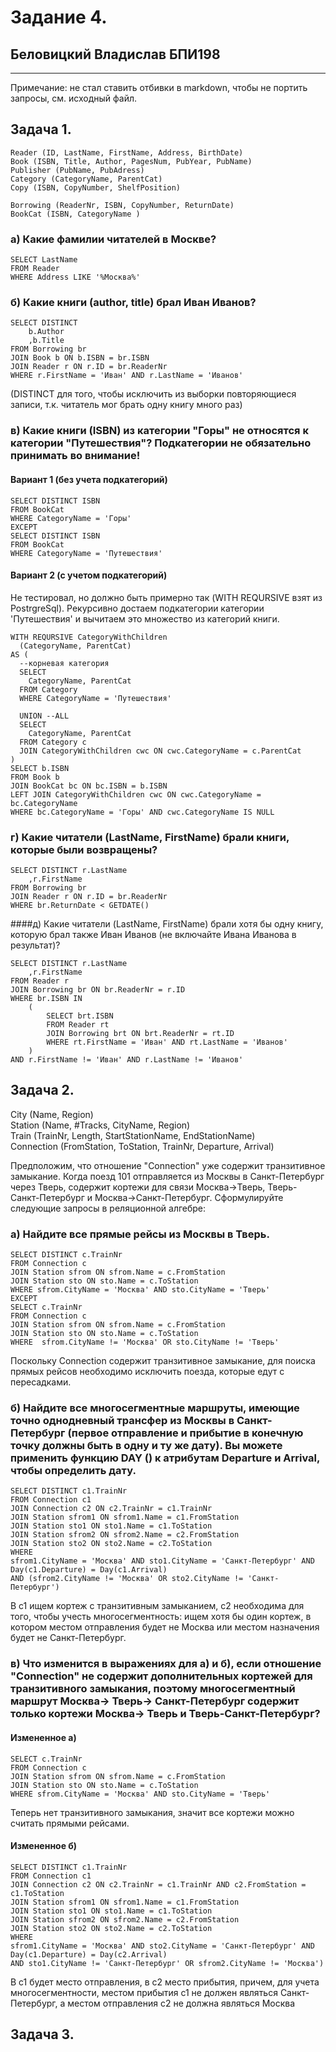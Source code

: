 # Задание 4.## Беловицкий Владислав БПИ198---Примечание: не стал ставить отбивки в markdown, чтобы не портить запросы, см. исходный файл.## Задача 1.```Reader (ID, LastName, FirstName, Address, BirthDate)Book (ISBN, Title, Author, PagesNum, PubYear, PubName)Publisher (PubName, PubAdress)Category (CategoryName, ParentCat)Copy (ISBN, CopyNumber, ShelfPosition)Borrowing (ReaderNr, ISBN, CopyNumber, ReturnDate)BookCat (ISBN, CategoryName )```### а) Какие фамилии читателей в Москве?```SELECT LastNameFROM ReaderWHERE Address LIKE '%Москва%'```### б) Какие книги (author, title) брал Иван Иванов?```SELECT DISTINCT 	b.Author	,b.TitleFROM Borrowing brJOIN Book b ON b.ISBN = br.ISBNJOIN Reader r ON r.ID = br.ReaderNrWHERE r.FirstName = 'Иван' AND r.LastName = 'Иванов'```(DISTINCT для того, чтобы исключить из выборки повторяющиеся записи, т.к. читатель мог брать одну книгу много раз) ### в) Какие книги (ISBN) из категории "Горы" не относятся к категории "Путешествия"? Подкатегории не обязательно принимать во внимание!#### Вариант 1 (без учета подкатегорий)```SELECT DISTINCT ISBNFROM BookCat WHERE CategoryName = 'Горы'EXCEPTSELECT DISTINCT ISBNFROM BookCat WHERE CategoryName = 'Путешествия'```#### Вариант 2 (с учетом подкатегорий)Не тестировал, но должно быть примерно так (WITH REQURSIVE взят из PostrgreSql). Рекурсивно достаем подкатегории категории 'Путешествия' и вычитаем это множество из категорий книги. <br>```WITH REQURSIVE CategoryWithСhildren  (CategoryName, ParentCat)AS (  --корневая категория  SELECT	CategoryName, ParentCat  FROM Category  WHERE CategoryName = 'Путешествия'    UNION --ALL  SELECT	CategoryName, ParentCat  FROM Category c  JOIN CategoryWithСhildren cwc ON cwc.CategoryName = c.ParentCat)SELECT b.ISBNFROM Book bJOIN BookCat bc ON bc.ISBN = b.ISBNLEFT JOIN CategoryWithСhildren cwc ON cwc.CategoryName = bc.CategoryNameWHERE bc.CategoryName = 'Горы' AND cwc.CategoryName IS NULL```### г) Какие читатели (LastName, FirstName) брали книги, которые были возвращены?```SELECT DISTINCT r.LastName	,r.FirstNameFROM Borrowing brJOIN Reader r ON r.ID = br.ReaderNr WHERE br.ReturnDate < GETDATE()```####д) Какие читатели (LastName, FirstName) брали хотя бы одну книгу, которую брал также Иван Иванов (не включайте Ивана Иванова в результат)?```SELECT DISTINCT r.LastName	,r.FirstNameFROM Reader rJOIN Borrowing br ON br.ReaderNr = r.IDWHERE br.ISBN IN    (        SELECT brt.ISBN        FROM Reader rt        JOIN Borrowing brt ON brt.ReaderNr = rt.ID        WHERE rt.FirstName = 'Иван' AND rt.LastName = 'Иванов'    ) AND r.FirstName != 'Иван' AND r.LastName != 'Иванов'```## Задача 2.City (Name, Region)</br>Station (Name, #Tracks, CityName, Region)</br>Train (TrainNr, Length, StartStationName, EndStationName)</br>Connection (FromStation, ToStation, TrainNr, Departure, Arrival)</br>Предположим, что отношение "Connection" уже содержит транзитивное замыкание. Когда поезд 101 отправляется из Москвы в Санкт-Петербург через Тверь, содержит кортежи для связи Москва->Тверь, Тверь-Санкт-Петербург и Москва->Санкт-Петербург. Сформулируйте следующие запросы в реляционной алгебре:### а) Найдите все прямые рейсы из Москвы в Тверь.```SELECT DISTINCT c.TrainNrFROM Connection cJOIN Station sfrom ON sfrom.Name = c.FromStationJOIN Station sto ON sto.Name = c.ToStationWHERE sfrom.CityName = 'Москва' AND sto.CityName = 'Тверь'EXCEPTSELECT c.TrainNrFROM Connection cJOIN Station sfrom ON sfrom.Name = c.FromStationJOIN Station sto ON sto.Name = c.ToStationWHERE  sfrom.CityName != 'Москва' OR sto.CityName != 'Тверь'```Поскольку Connection содержит транзитивное замыкание, для поиска прямых рейсов необходимо исключить поезда, которые едут с пересадками.### б) Найдите все многосегментные маршруты, имеющие точно однодневный трансфер из Москвы в Санкт-Петербург (первое отправление и прибытие в конечную точку должны быть в одну и ту же дату). Вы можете применить функцию DAY () к атрибутам Departure и Arrival, чтобы определить дату.```SELECT DISTINCT с1.TrainNrFROM Сonnection с1JOIN Connection c2 ON c2.TrainNr = c1.TrainNrJOIN Station sfrom1 ON sfrom1.Name = c1.FromStationJOIN Station sto1 ON sto1.Name = c1.ToStationJOIN Station sfrom2 ON sfrom2.Name = c2.FromStationJOIN Station sto2 ON sto2.Name = c2.ToStationWHEREsfrom1.CityName = 'Москва' AND sto1.CityName = 'Санкт-Петербург' AND Day(c1.Departure) = Day(c1.Arrival)AND (sfrom2.CityName != 'Москва' OR sto2.CityName != 'Санкт-Петербург') ```В с1 ищем кортеж с транзитивным замыканием, с2 необходима для того, чтобы учесть многосегментность: ищем хотя бы один кортеж, в котором местом отправления будет не Москва или местом назначения будет не Санкт-Петербург.### в) Что изменится в выражениях для а) и б), если отношение "Connection" не содержит дополнительных кортежей для транзитивного замыкания, поэтому многосегментный маршрут Москва-> Тверь-> Санкт-Петербург содержит только кортежи Москва-> Тверь и Тверь-Санкт-Петербург?#### Измененное а)```SELECT c.TrainNrFROM Connection cJOIN Station sfrom ON sfrom.Name = c.FromStationJOIN Station sto ON sto.Name = c.ToStationWHERE sfrom.CityName = 'Москва' AND sto.CityName = 'Тверь'```Теперь нет транзитивного замыкания, значит все кортежи можно считать прямыми рейсами.#### Измененное б)```SELECT DISTINCT с1.TrainNrFROM Сonnection с1JOIN Connection c2 ON c2.TrainNr = c1.TrainNr AND c2.FromStation = c1.ToStationJOIN Station sfrom1 ON sfrom1.Name = c1.FromStationJOIN Station sto1 ON sto1.Name = c1.ToStationJOIN Station sfrom2 ON sfrom2.Name = c2.FromStationJOIN Station sto2 ON sto2.Name = c2.ToStationWHERE sfrom1.CityName = 'Москва' AND sto2.CityName = 'Санкт-Петербург' AND Day(c1.Departure) = Day(c2.Arrival)AND sto1.CityName != 'Санкт-Петербург' OR sfrom2.CityName != 'Москва') ```В c1 будет место отправления, в c2 место прибытия, причем, для учета многосегментности, местом прибытия c1 не должен являться Санкт-Петербург, а местом отправления c2 не должна являться Москва## Задача 3.